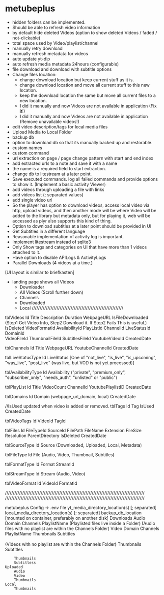 # metubeplus

- hidden folders can be implemented.
- Should be able to refresh video information
- by default hide deleted Videos (option to show deleted Videos / faded / not-clickable)
- total space used by Video/playlist/channel
- manually retry download
- manually refresh metadata for videos
- auto update yt-dlp
- auto refresh media metadata 24hours (configurable)
- file download and download with subtitle options
- Change files location:
	- change download location but keep current stuff as it is.
	- change download location and move all current stuff to this new location.
	- keep the download location the same but move all current files to a new location.
	- I did it manually and now Videos are not available in application (Fix it!)
	- I did it manually and now Videos are not available in application (Remove unavailable videos!)
- edit video description/tags for local media files
- Upload Media to Local Folder
- backup db
- option to download db so that its manually backed up and restorable.
- custom names
- custom command
- url extraction on page / page change pattern with start and end index
- add extracted urls to a note and save it with a name 
- the name is a required field to start extraction.
- change db to litestream at a later point.
- Save executed commands. log all failed commands and provide options to show it. (Implement a basic activity Viewer)
- add videos through uploading a file with links
- add videos list (; separated values)
- add single video url
- So the player has option to download videos, access local video via http, upload videos, and then another mode will be where Video will be added to the library but metadata only, but for playing it, web will be accessed as plyr also supports this kind of thing.
- Option to download subtitles at a later point should be provided in UI
- Get Subtitles in a different language
- Reasonable implementation of activity log is important.
- Implement litestream instead of sqlite3
- Only Show tags and categories on UI that have more than 1 videos attached to it.
- Have option to disable APILogs & ActivityLogs
- Parallel Downloads (4 videos at a time.)

[UI layout is similar to briefkasten]
- landing page shows all Videos
	- Downloader
	- All Videos (Scroll further down)
	- Channels
	- Downloaded
	- Local
///////////////////////////////////////////////////////////


tblVideos
	Id
	Title
	Description
	Duration
	WebpageURL
	IsFileDownloaded (Step1 Get Video Info, Step2 Download it. If Step2 Fails This is useful.)	
	IsDeleted
	VideoFormatId
	AvailabilityId
	PlayListId
	ChannelId
	LiveStatusId
	DomainId	
	VideoFileId	
	ThumbnailFileId
	SubtitlesFileId
	YoutubeVideoId
	CreatedDate

tblChannels
	Id
	Title
	WebpageURL
	YoutubeChannelId
	CreatedDate
	
tblLiveStatusType
	Id
	LiveStatus [One of "not_live", "is_live", "is_upcoming", "was_live", "post_live" (was live, but VOD is not yet processed)]
	
tblAvailabilityType
	Id
	Availability ("private", "premium_only", "subscriber_only", "needs_auth", "unlisted" or "public")

tblPlayList
	Id
	Title
	VideoCount
	ChannelId
	YoutubePlaylistID
	CreatedDate
	
tblDomains
	Id
	Domain (webpage_url_domain, local)
	CreatedDate

//IsUsed updated when video is added or removed.
tblTags
	Id
	Tag
	IsUsed
	CreatedDate

tblVideoTags
	Id
	VideoId
	TagId

tblFiles
	Id
	FileTypeId
	SourceId
	FilePath
	FileName
	Extension
	FileSize
	Resolution
	ParentDirectory
	IsDeleted
	CreatedDate
	
tblSourceType
	Id
	Source (Downloaded, Uploaded, Local, Metadata)

tblFileType
	Id
	File (Audio, Video, Thumbnail, Subtitles)
	
tblFormatType
	Id
	Format
	StreamId 

tblStreamType
	Id
	Stream (Audio, Video)
	
tblVideoFormat
	Id
	VideoId
	FormatId
	


//////////////////////////////////////////////////////////////////////////////////////////
//////////////////////////////////////////////////////////////////////////////////////////

metubeplus
	Config -> .env file
		yt_media_directory_location(s) [; separated]
		local_media_directory_location(s) [; separated]
		backup_db_location [mounted on container, preferably on another disk]
	Downloads
		Audio
			Domain
				Channels
					PlaylistName
						<FileName>	(Playlisted files live inside a Folder)
					<FileName> (Audio files with no playlist are within the Channels Folder)
		Video
			Domain
				Channels
					PlaylistName
						Thumbnails
						Subtitles	
						<FileName>	
					<FileName> (Videos with no playlist are within the Channels Folder)
					Thumbnails
					Subtitles	

		Thumbnails
		Subtitless
	Uploaded
		Audio
		Video	
		Thumbnails
	Local
		Thumbnails
